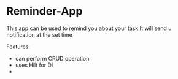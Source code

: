 # Reminder-App
This app can be used to remind you about your task.It will send u notification at the set time <br>

Features:<br>
- can perform CRUD operation
- uses Hilt for DI
- 
